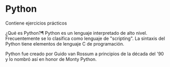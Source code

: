 # Python
Contiene ejercicios prácticos

¿Qué es Python?¶
Python es un lenguaje interpretado de alto nivel. Frecuentemente se lo clasifica como lenguaje de "scripting". La sintaxis del Python tiene elementos de lenguaje C de programación.

Python fue creado por Guido van Rossum a principios de la década del '90 y lo nombró así en honor de Monty Python.
